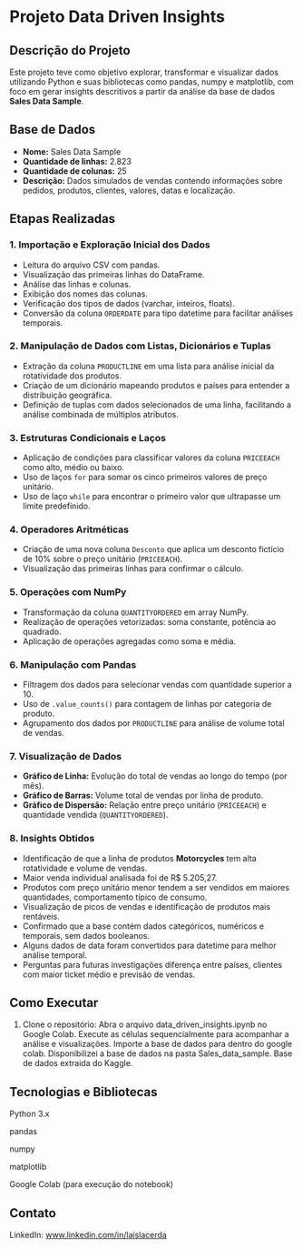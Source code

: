 # Projeto Data Driven Insights

## Descrição do Projeto

Este projeto teve como objetivo explorar, transformar e visualizar dados utilizando Python e suas bibliotecas como pandas, numpy e matplotlib, com foco em gerar insights descritivos a partir da análise da base de dados **Sales Data Sample**.

## Base de Dados

- **Nome:** Sales Data Sample  
- **Quantidade de linhas:** 2.823  
- **Quantidade de colunas:** 25  
- **Descrição:** Dados simulados de vendas contendo informações sobre pedidos, produtos, clientes, valores, datas e localização.

## Etapas Realizadas

### 1. Importação e Exploração Inicial dos Dados
- Leitura do arquivo CSV com pandas.
- Visualização das primeiras linhas do DataFrame.
- Análise das linhas e colunas.
- Exibição dos nomes das colunas.
- Verificação dos tipos de dados (varchar, inteiros, floats).
- Conversão da coluna `ORDERDATE` para tipo datetime para facilitar análises temporais.

### 2. Manipulação de Dados com Listas, Dicionários e Tuplas
- Extração da coluna `PRODUCTLINE` em uma lista para análise inicial da rotatividade dos produtos.
- Criação de um dicionário mapeando produtos e países para entender a distribuição geográfica.
- Definição de tuplas com dados selecionados de uma linha, facilitando a análise combinada de múltiplos atributos.

### 3. Estruturas Condicionais e Laços
- Aplicação de condições para classificar valores da coluna `PRICEEACH` como alto, médio ou baixo.
- Uso de laços `for` para somar os cinco primeiros valores de preço unitário.
- Uso de laço `while` para encontrar o primeiro valor que ultrapasse um limite predefinido.

### 4. Operadores Aritméticas
- Criação de uma nova coluna `Desconto` que aplica um desconto fictício de 10% sobre o preço unitário (`PRICEEACH`).
- Visualização das primeiras linhas para confirmar o cálculo.

### 5. Operações com NumPy
- Transformação da coluna `QUANTITYORDERED` em array NumPy.
- Realização de operações vetorizadas: soma constante, potência ao quadrado.
- Aplicação de operações agregadas como soma e média.

### 6. Manipulação com Pandas
- Filtragem dos dados para selecionar vendas com quantidade superior a 10.
- Uso de `.value_counts()` para contagem de linhas por categoria de produto.
- Agrupamento dos dados por `PRODUCTLINE` para análise de volume total de vendas.

### 7. Visualização de Dados
- **Gráfico de Linha:** Evolução do total de vendas ao longo do tempo (por mês).
- **Gráfico de Barras:** Volume total de vendas por linha de produto.
- **Gráfico de Dispersão:** Relação entre preço unitário (`PRICEEACH`) e quantidade vendida (`QUANTITYORDERED`).

### 8. Insights Obtidos
- Identificação de que a linha de produtos **Motorcycles** tem alta rotatividade e volume de vendas.
- Maior venda individual analisada foi de R$ 5.205,27.
- Produtos com preço unitário menor tendem a ser vendidos em maiores quantidades, comportamento típico de consumo.
- Visualização de picos de vendas e identificação de produtos mais rentáveis.
- Confirmado que a base contém dados categóricos, numéricos e temporais, sem dados booleanos.
- Alguns dados de data foram convertidos para datetime para melhor análise temporal.
- Perguntas para futuras investigações diferença entre países, clientes com maior ticket médio e previsão de vendas.

## Como Executar

1. Clone o repositório:
Abra o arquivo data_driven_insights.ipynb no Google Colab.
Execute as células sequencialmente para acompanhar a análise e visualizações.
Importe a base de dados para dentro do google colab. Disponibilizei a base de dados na pasta Sales_data_sample. Base de dados extraida do Kaggle.

## Tecnologias e Bibliotecas

Python 3.x

pandas

numpy

matplotlib

Google Colab (para execução do notebook)

## Contato
LinkedIn: www.linkedin.com/in/laíslacerda
